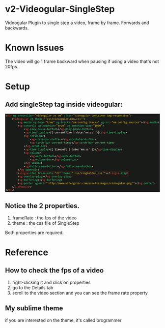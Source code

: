 # v2-Videogular-SingleStep
Videogular Plugin to single step a video, frame by frame. Forwards and backwards.

# Known Issues
The video will go 1 frame backward when pausing if using a video that's not 20fps.

# Setup

## Add singleStep tag inside videogular:
![](docs/images/setup-singleStep-html.png)

## Notice the 2 properties.

1. frameRate : the fps of the video
2. theme : the css file of SingleStep

Both properties are required.

# Reference
## How to check the fps of a video

1. right-clicking it and click on properties
2. go to the Details tab
3. scroll to the video section and you can see the frame rate property

## My sublime theme

if you are interested on the theme, it's called brogrammer
